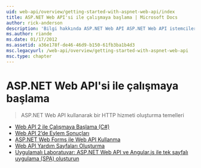 ```yaml
---
uid: web-api/overview/getting-started-with-aspnet-web-api/index
title: ASP.NET Web API'si ile çalışmaya başlama | Microsoft Docs
author: rick-anderson
description: 'Bilgi hakkında ASP.NET Web API ASP.NET Web API istemciler, tarayıcılar dahil olmak üzere geniş bir yelpazede ulaşan HTTP hizmetlerini oluşturmayı kolaylaştıran bir çerçevedir...'
ms.author: riande
ms.date: 01/17/2012
ms.assetid: a36e178f-de46-46d9-b150-61fb3ba1b4d3
msc.legacyurl: /web-api/overview/getting-started-with-aspnet-web-api
msc.type: chapter
---
```

<a name="getting-started-with-aspnet-web-api"></a>ASP.NET Web API'si ile çalışmaya başlama
====================
> ASP.NET Web API kullanarak bir HTTP hizmeti oluşturma temelleri


- [Web API 2 ile Çalışmaya Başlama (C#)](tutorial-your-first-web-api.md)
- [Web API 2’de Eylem Sonuçları](action-results.md)
- [ASP.NET Web Forms ile Web API Kullanma](using-web-api-with-aspnet-web-forms.md)
- [Web API Yardım Sayfaları Oluşturma](creating-api-help-pages.md)
- [Uygulamalı Laboratuvar: ASP.NET Web API ve Angular.js ile tek sayfalı uygulama (SPA) oluşturun](build-a-single-page-application-spa-with-aspnet-web-api-and-angularjs.md)
